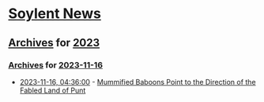 # [Soylent News](../../../README.md)

## [Archives](../../index.md) for [2023](../index.md)

### [Archives](../../index.md) for [2023-11-16](index.md)

* [2023-11-16, 04:36:00](https://soylentnews.org/article.pl?sid=23/11/15/0350231&from=rss) - [Mummified Baboons Point to the Direction of the Fabled Land of Punt](https://soylentnews.org/article.pl?sid=23/11/15/0350231&from=rss)
